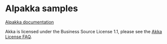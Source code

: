 # Alpakka samples

[Alpakka documentation](https://docs.akka.io/docs/alpakka/)

Akka is licensed under the Business Source License 1.1, please see the [Akka License FAQ](https://www.lightbend.com/akka/license-faq).